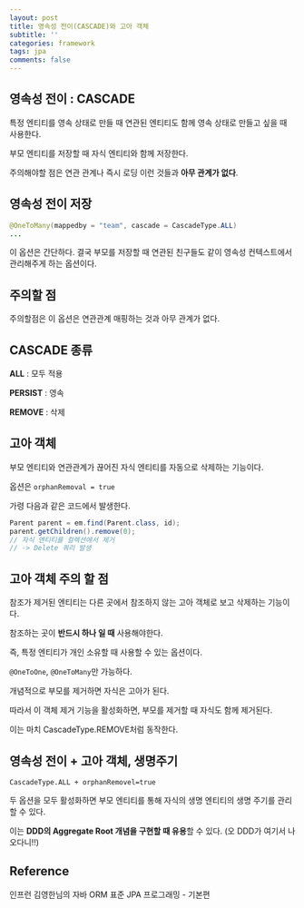 ```yaml
---
layout: post
title: 영속성 전이(CASCADE)와 고아 객체
subtitle: ''
categories: framework
tags: jpa
comments: false
---
```


## 영속성 전이 : CASCADE

특정 엔티티를 영속 상태로 만들 때 연관된 엔티티도 함께 영속 상태로 만들고 싶을 때 사용한다.

부모 엔티티를 저장할 때 자식 엔티티와 함께 저장한다.

주의해야할 점은 연관 관계나 즉시 로딩 이런 것들과 **아무 관계가 없다**.

## 영속성 전이 저장

```java
@OneToMany(mappedby = "team", cascade = CascadeType.ALL)
...
```

이 옵션은 간단하다. 결국 부모를 저장할 때 연관된 친구들도 같이 영속성 컨텍스트에서 관리해주게 하는 옵션이다.

## 주의할 점

주의할점은 이 옵션은 연관관계 매핑하는 것과 아무 관계가 없다.

## CASCADE 종류

**ALL** : 모두 적용

**PERSIST** : 영속

**REMOVE** : 삭제

## 고아 객체

부모 엔티티와 연관관계가 끊어진 자식 엔티티를 자동으로 삭제하는 기능이다.

옵션은 `orphanRemoval = true`

가령 다음과 같은 코드에서 발생한다.

```java
Parent parent = em.find(Parent.class, id);
parent.getChildren().remove(0);
// 자식 엔티티를 컬렉션에서 제거
// -> Delete 쿼리 발생
```

## 고아 객체 주의 할 점

참조가 제거된 엔티티는 다른 곳에서 참조하지 않는 고아 객체로 보고 삭제하는 기능이다.

참조하는 곳이 **반드시 하나 일 때** 사용해야한다.

즉, 특정 엔티티가 개인 소유할 때 사용할 수 있는 옵션이다.

`@OneToOne`, `@OneToMany`만 가능하다.

개념적으로 부모를 제거하면 자식은 고아가 된다.

따라서 이 객체 제거 기능을 활성화하면, 부모를 제거할 때 자식도 함께 제거된다.

이는 마치 CascadeType.REMOVE처럼 동작한다.

## 영속성 전이 + 고아 객체, 생명주기

`CascadeType.ALL + orphanRemovel=true`

두 옵션을 모두 활성화하면 부모 엔티티를 통해 자식의 생명 엔티티의 생명 주기를 관리할 수 있다.

이는 **DDD의 Aggregate Root 개념을 구현할 때 유용**할 수 있다. (오 DDD가 여기서 나오다니!!)

## Reference

인프런 김영한님의 자바 ORM 표준 JPA 프로그래밍 - 기본편
